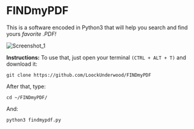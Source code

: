 # FINDmyPDF
This is a software encoded in Python3 that will help you search and find yours *favorite .PDF!*

![Screenshot_1](http://genius-go.com/kindeditor/attached/image/20171117/20171117095407_49994.png)

**Instructions:**
To use that, just open your terminal `(CTRL + ALT + T)` and download it:
```
git clone https://github.com/LoockUnderwood/FINDmyPDF
```
After that, type:
```
cd ~/FINDmyPDF/
```
And:
```
python3 findmypdf.py
```

